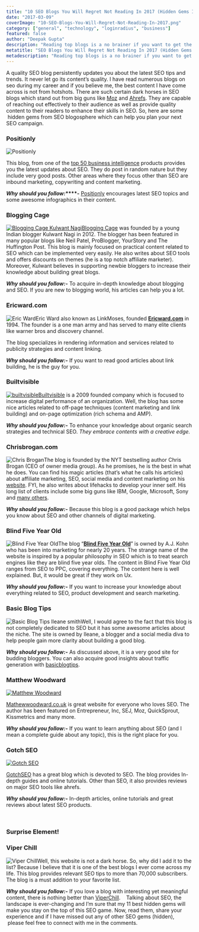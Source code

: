 ```yaml
---
title: "10 SEO Blogs You Will Regret Not Reading In 2017 (Hidden Gems Inside!)"
date: "2017-03-09"
coverImage: "10-SEO-Blogs-You-Will-Regret-Not-Reading-In-2017.png"
category: ["general", "technology", "loginradius", "business"]
featured: false 
author: "Deepak Gupta"
description: "Reading top blogs is a no brainer if you want to get the latest SEO trends but unlike popular ones, this post enlists blogs you will regret not reading in 2017"
metatitle: "SEO Blogs You Will Regret Not Reading In 2017 (Hidden Gems Inside)."
metadescription: "Reading top blogs is a no brainer if you want to get the latest SEO trends but unlike popular ones, this post enlists blogs you will regret not reading in 2017"
---
```


A quality SEO blog persistently updates you about the latest SEO tips and trends. It never let go its content’s quality. I have read numerous blogs on seo during my career and if you believe me, the best content I have come across is not from hotshots. There are such certain dark horses in SEO blogs which stand out from big guns like [Moz](https://moz.com/) and [Ahrefs](https://ahrefs.com/blog/). They are capable of reaching out effectively to their audience as well as provide quality content to their readers to enhance their skills in SEO. So, here are some  hidden gems from SEO blogosphere which can help you plan your next SEO campaign.

### **Positionly**

![Positionly](   Positionly.png?ver=1553881376)

This blog, from one of the [top 50 business intelligence](https://reviews.financesonline.com/p/positionly/#what-is) products provides you the latest updates about SEO. They do post in random nature but they include very good posts. Other areas where they focus other than SEO are inbound marketing, copywriting and content marketing.

**_Why should you follow:_****\-** [Positionly](http://positionly.com/blog/) encourages latest SEO topics and some awesome infographics in their content.

### **Blogging Cage**

[![Blogging Cage Kulwant Nagi](   Blogging-Cage-Kulwant-Nagi.jpg?ver=1553881376)Blogging Cage](http://www.bloggingcage.com/) was founded by a young Indian blogger Kulwant Nagi in 2012. The blogger has been featured in many popular blogs like Neil Patel, ProBlogger, YourStory and The Huffington Post. This blog is mainly focused on practical content related to SEO which can be implemented very easily. He also writes about SEO tools and offers discounts on themes (he is a top notch affiliate marketer). Moreover, Kulwant believes in supporting newbie bloggers to increase their knowledge about building great blogs.

**_Why should you follow:-_** To acquire in-depth knowledge about blogging and SEO. If you are new to blogging world, his articles can help you a lot.

### **Ericward.com**

![Eric Ward](   Eric-Ward.png?ver=1553881376)Eric Ward also known as LinkMoses, founded [**Ericward.com**](http://www.ericward.com/articles) in 1994. The founder is a one man army and has served to many elite clients like warner bros and discovery channel. 

The blog specializes in rendering information and services related to publicity strategies and content linking.

**_Why should you follow:-_** If you want to read good articles about link building, he is the guy for you.

### **Builtvisible**

[![builtvisible](   builtvisible.png?ver=1553881376)Builtvisible](https://builtvisible.com/blog/) is a 2009 founded company which is focused to increase digital performance of an organization. Well, the blog has some nice articles related to off-page techniques (content marketing and link building) and on-page optimization (rich schema and AMP).

**_Why should you follow:-_** To enhance your knowledge about organic search strategies and technical SEO. _They embrace contents with a creative edge._

### **Chrisbrogan.com**

![Chris Brogan](   Chris-Brogan.jpeg?ver=1553881376)The blog is founded by the NYT bestselling author Chris Brogan (CEO of owner media group). As he promises, he is the best in what he does. You can find his magic articles (that’s what he calls his articles) about affiliate marketing, SEO, social media and content marketing on his [website](http://chrisbrogan.com/). FYI, he also writes about lifehacks to develop your inner self. His long list of clients include some big guns like IBM, Google, Microsoft, Sony and [many others](http://chrisbrogan.com/about-2/).

**_Why should you follow:-_** Because this blog is a good package which helps you know about SEO and other channels of digital marketing.

### **Blind Five Year Old**

![Blind Five Year Old](   Blind-Five-Year-Old.jpg?ver=1553881376)The blog “[**Blind Five Year Old**](http://www.blindfiveyearold.com)” is owned by A.J. Kohn who has been into marketing for nearly 20 years. The strange name of the website is inspired by a popular philosophy in SEO which is to treat search engines like they are blind five year olds. The content in Blind Five Year Old ranges from SEO to PPC, covering everything. The content here is well explained. But, it would be great if they work on Ux.

**_Why should you follow:-_** If you want to increase your knowledge about everything related to SEO, product development and search marketing.

### **Basic Blog Tips**

![Basic Blog Tips Ileane smith](   Basic-Blog-Tips-Ileane-smith.png?ver=1553881376)Well, I would agree to the fact that this blog is not completely dedicated to SEO but it has some awesome articles about the niche. The site is owned by Ileane, a blogger and a social media diva to help people gain more clarity about building a good blog.

**_Why should you follow:-_** As discussed above, it is a very good site for budding bloggers. You can also acquire good insights about traffic generation with [basicblogtips](http://basicblogtips.com/).

### **Matthew Woodward**

[![Matthew Woodward](   Matthew-Woodward.png?ver=1553881376)](http://www.matthewwoodward.co.uk)

[Mathewwoodward.co.uk](http://www.matthewwoodward.co.uk) is great website for everyone who loves SEO. The author has been featured on Entrepreneur, Inc, SEJ, Moz, QuickSprout, Kissmetrics and many more.

**_Why should you follow:-_** If you want to learn anything about SEO (and I mean a complete guide about any topic), this is the right place for you.

### **Gotch SEO**

[![Gotch SEO](   Gotch-SEO.jpg?ver=1553881376)](https://www.gotchseo.com/blog/)

[GotchSEO](https://www.gotchseo.com/blog/) has a great blog which is devoted to SEO. The blog provides In-depth guides and online tutorials. Other than SEO, it also provides reviews on major SEO tools like ahrefs.

**_Why should you follow:-_** In-depth articles, online tutorials and great reviews about latest SEO products.

 

### **Surprise Element!**

### **Viper Chill**

![Viper Chill](   Viper-Chill.png?ver=1553881376)Well, this website is not a dark horse. So, why did I add it to the list? Because I believe that it is one of the best blogs I ever come across my life. This blog provides relevant SEO tips to more than 70,000 subscribers. The blog is a must addition to your favorite list.

**_Why should you follow:-_** If you love a blog with interesting yet meaningful content, there is nothing better than [ViperChill](http://www.viperchill.com/).    Talking about SEO, the landscape is ever-changing and I’m sure that my 11 best hidden gems will make you stay on the top of this SEO game. Now, read them, share your experience and if I have missed out any of other SEO gems (hidden),  please feel free to connect with me in the comments.
